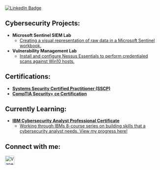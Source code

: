 
 
<br/>  
  <div id="badges">
  <a href="https://www.linkedin.com/in/brisenovanessa/">
    <img src="https://imgur.com/WQZqB0B.png" alt="LinkedIn Badge"/>
    </a>
</div>

<h2>Cybersecurity Projects:</h2>

- <b>Microsoft Sentinel SIEM Lab</b>
  - [Creating a visual representation of raw data in a Microsoft Sentinel workbook.](https://github.com/v4nbrisen0/mssentinelSIEMLab)
- <b>Vulnerability Management Lab</b>
  - [Install and configure Nessus Essentials to perform credentialed scans against Win10 hosts.](https://github.com/v4nbrisen0/vulnMgmt)


<h2>Certifications:</h2>

- <b><a href="https://www.credly.com/badges/cd579dcb-1055-47a0-9538-2be722aae06c/public_url">Systems Security Certified Practitioner (SSCP)</a></b>
- <b><a href="https://www.credly.com/badges/1846e9f2-0ec3-4b7a-96ff-f8fb76b2e414/public_url">CompTIA Security+ ce Certification</a></b>

<h2>Currently Learning:</h2>

- <b><a href="https://www.coursera.org/professional-certificates/ibm-cybersecurity-analyst">IBM Cybersecurity Analyst Professional Certificate</a></b>
  - [Working through IBMs 8-course series on building skills that a cybersecurity analyst needs. View my progress here!](https://github.com/v4nbrisen0/mssentinelSIEMLab)


<h2>Connect with me:</h2>

[<img align="left" alt="Vanessa Briseno | LinkedIn" width="30px" src="https://imgur.com/RQ2b1oh.png" />][linkedin]


[linkedin]: https://www.linkedin.com/in/brisenovanessa/

<!--



-->

